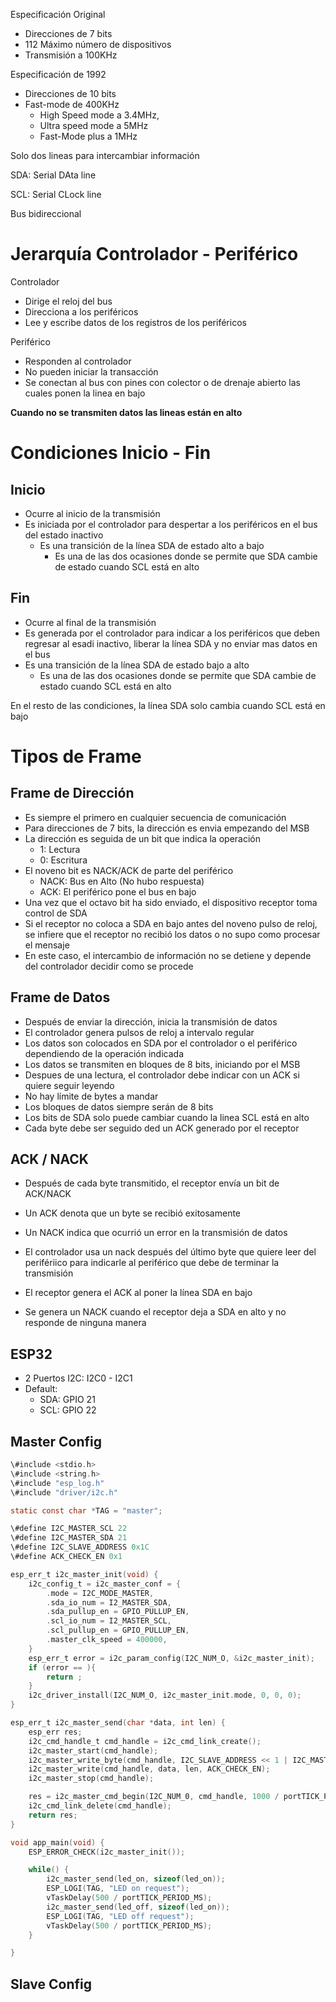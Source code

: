 Especificación Original

- Direcciones de 7 bits
- 112 Máximo número de dispositivos
- Transmisión a 100KHz

Especificación de 1992

- Direcciones de 10 bits
- Fast-mode de 400KHz
  - High Speed mode a 3.4MHz,
  - Ultra speed mode a 5MHz
  - Fast-Mode plus a 1MHz

Solo dos lineas para intercambiar información

SDA: Serial DAta line

SCL: Serial CLock line

Bus bidireccional

# Jerarquía Controlador - Periférico

Controlador

- Dirige el reloj del bus
- Direcciona a los periféricos
- Lee y escribe datos de los registros de los periféricos

Periférico

- Responden al controlador
- No pueden iniciar la transacción
- Se conectan al bus con pines con colector o de drenaje abierto las cuales ponen la linea en bajo

**Cuando no se transmiten datos las lineas están en alto**

# Condiciones Inicio - Fin

## Inicio

- Ocurre al inicio de la transmisión
- Es iniciada por el controlador para despertar a los periféricos en el bus del estado inactivo
  - Es una transición de la línea SDA de estado alto a bajo
    - Es una de las dos ocasiones donde se permite que SDA cambie de estado cuando SCL está en alto

## Fin

- Ocurre al final de la transmisión
- Es generada por el controlador para indicar a los periféricos que deben regresar al esadi inactivo, liberar la línea SDA y no enviar mas datos en el bus
- Es una transición de la línea SDA de estado bajo a alto
  - Es una de las dos ocasiones donde se permite que SDA cambie de estado cuando SCL está en alto

En el resto de las condiciones, la línea SDA solo cambia cuando SCL está en bajo

# Tipos de Frame

## Frame de Dirección

- Es siempre el primero en cualquier secuencia de comunicación
- Para direcciones de 7 bits, la dirección es envia empezando del MSB
- La dirección es seguida de un bit que indica la operación
  - 1: Lectura
  - 0: Escritura
- El noveno bit es NACK/ACK de parte del periférico
  - NACK: Bus en Alto (No hubo respuesta)
  - ACK: El periférico pone el bus en bajo
- Una vez que el octavo bit ha sido enviado, el dispositivo receptor toma control de SDA
- Si el receptor no coloca a SDA en bajo antes del noveno pulso de reloj, se infiere que el receptor no recibió los datos o no supo como procesar el mensaje
- En este caso, el intercambio de información no se detiene y depende del controlador decidir como se procede

## Frame de Datos

- Después de enviar la dirección, inicia la transmisión de datos
- El controlador genera pulsos de reloj a intervalo regular
- Los datos son colocados en SDA por el controlador o el periférico dependiendo de la operación indicada
- Los datos se transmiten en bloques de 8 bits, iniciando por el MSB
- Despues de una lectura, el controlador debe indicar con un ACK si quiere seguir leyendo
- No hay límite de bytes a mandar
- Los bloques de datos siempre serán de 8 bits
- Los bits de SDA solo puede cambiar cuando la linea SCL está en alto
- Cada byte debe ser seguido ded un ACK generado por el receptor

## ACK / NACK

- Después de cada byte transmitido, el receptor envía un bit de ACK/NACK
- Un ACK denota que un byte se recibió exitosamente
- Un NACK indica que ocurrió un error en la transmisión de datos

- El controlador usa un nack después del último byte que quiere leer del perifériico para indicarle al periférico que debe de terminar la transmisión
- El receptor genera el ACK al poner la línea SDA en bajo
- Se genera un NACK cuando el receptor deja a SDA en alto y no responde de ninguna manera

## ESP32

- 2 Puertos I2C: I2C0 - I2C1
- Default:
  - SDA: GPIO 21
  - SCL: GPIO 22

## Master Config

```C
\#include <stdio.h>
\#include <string.h>
\#include "esp_log.h"
\#include "driver/i2c.h"

static const char *TAG = "master";

\#define I2C_MASTER_SCL 22
\#define I2C_MASTER_SDA 21
\#define I2C_SLAVE_ADDRESS 0x1C
\#define ACK_CHECK_EN 0x1

esp_err_t i2c_master_init(void) {
	i2c_config_t = i2c_master_conf = {
		.mode = I2C_MODE_MASTER,
		.sda_io_num = I2_MASTER_SDA,
		.sda_pullup_en = GPIO_PULLUP_EN,
		.scl_io_num = I2_MASTER_SCL,
		.scl_pullup_en = GPIO_PULLUP_EN,
		.master_clk_speed = 400000,
	}
	esp_err_t error = i2c_param_config(I2C_NUM_O, &i2c_master_init);
	if (error == ){
		return ;
	}
	i2c_driver_install(I2C_NUM_O, i2c_master_init.mode, 0, 0, 0);
}

esp_err_t i2c_master_send(char *data, int len) {
	esp_err res;
	i2c_cmd_handle_t cmd_handle = i2c_cmd_link_create();
	i2c_master_start(cmd_handle);
	i2c_master_write_byte(cmd_handle, I2C_SLAVE_ADDRESS << 1 | I2C_MASTER_WRITE, ACK_CHECK_EN);
	i2c_master_write(cmd_handle, data, len, ACK_CHECK_EN);
	i2c_master_stop(cmd_handle);

	res = i2c_master_cmd_begin(I2C_NUM_0, cmd_handle, 1000 / portTICK_PERIOD_MS);
	i2c_cmd_link_delete(cmd_handle);
	return res;
}

void app_main(void) {
	ESP_ERROR_CHECK(i2c_master_init());

	while() {
		i2c_master_send(led_on, sizeof(led_on));
		ESP_LOGI(TAG, "LED on request");
		vTaskDelay(500 / portTICK_PERIOD_MS);
		i2c_master_send(led_off, sizeof(led_on));
		ESP_LOGI(TAG, "LED off request");
		vTaskDelay(500 / portTICK_PERIOD_MS);
	}

}
```

## Slave Config
